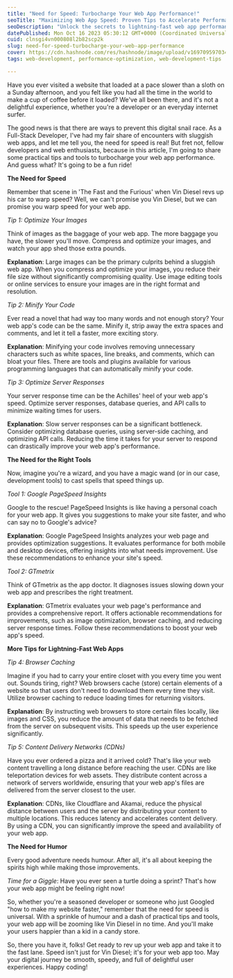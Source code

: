 ```yaml
---
title: "Need for Speed: Turbocharge Your Web App Performance!"
seoTitle: "Maximizing Web App Speed: Proven Tips to Accelerate Performance"
seoDescription: "Unlock the secrets to lightning-fast web app performance! Discover expert tips, tools, and strategies to boost your site's speed and user experience. Say go"
datePublished: Mon Oct 16 2023 05:30:12 GMT+0000 (Coordinated Universal Time)
cuid: clnsgi4vn000808l2b82scp2k
slug: need-for-speed-turbocharge-your-web-app-performance
cover: https://cdn.hashnode.com/res/hashnode/image/upload/v1697095970344/b462b9f6-f95c-43a9-a89f-79f71fed945d.png
tags: web-development, performance-optimization, web-development-tips

---
```


Have you ever visited a website that loaded at a pace slower than a sloth on a Sunday afternoon, and you felt like you had all the time in the world to make a cup of coffee before it loaded? We've all been there, and it's not a delightful experience, whether you're a developer or an everyday internet surfer.

The good news is that there are ways to prevent this digital snail race. As a Full-Stack Developer, I've had my fair share of encounters with sluggish web apps, and let me tell you, the need for speed is real! But fret not, fellow developers and web enthusiasts, because in this article, I'm going to share some practical tips and tools to turbocharge your web app performance. And guess what? It's going to be a fun ride!

**The Need for Speed**

Remember that scene in 'The Fast and the Furious' when Vin Diesel revs up his car to warp speed? Well, we can't promise you Vin Diesel, but we can promise you warp speed for your web app.

*Tip 1: Optimize Your Images*

Think of images as the baggage of your web app. The more baggage you have, the slower you'll move. Compress and optimize your images, and watch your app shed those extra pounds.

**Explanation**: Large images can be the primary culprits behind a sluggish web app. When you compress and optimize your images, you reduce their file size without significantly compromising quality. Use image editing tools or online services to ensure your images are in the right format and resolution.

*Tip 2: Minify Your Code*

Ever read a novel that had way too many words and not enough story? Your web app's code can be the same. Minify it, strip away the extra spaces and comments, and let it tell a faster, more exciting story.

**Explanation**: Minifying your code involves removing unnecessary characters such as white spaces, line breaks, and comments, which can bloat your files. There are tools and plugins available for various programming languages that can automatically minify your code.

*Tip 3: Optimize Server Responses*

Your server response time can be the Achilles' heel of your web app's speed. Optimize server responses, database queries, and API calls to minimize waiting times for users.

**Explanation**: Slow server responses can be a significant bottleneck. Consider optimizing database queries, using server-side caching, and optimizing API calls. Reducing the time it takes for your server to respond can drastically improve your web app's performance.

**The Need for the Right Tools**

Now, imagine you're a wizard, and you have a magic wand (or in our case, development tools) to cast spells that speed things up.

*Tool 1: Google PageSpeed Insights*

Google to the rescue! PageSpeed Insights is like having a personal coach for your web app. It gives you suggestions to make your site faster, and who can say no to Google's advice?

**Explanation**: Google PageSpeed Insights analyzes your web page and provides optimization suggestions. It evaluates performance for both mobile and desktop devices, offering insights into what needs improvement. Use these recommendations to enhance your site's speed.

*Tool 2: GTmetrix*

Think of GTmetrix as the app doctor. It diagnoses issues slowing down your web app and prescribes the right treatment.

**Explanation**: GTmetrix evaluates your web page's performance and provides a comprehensive report. It offers actionable recommendations for improvements, such as image optimization, browser caching, and reducing server response times. Follow these recommendations to boost your web app's speed.

**More Tips for Lightning-Fast Web Apps**

*Tip 4: Browser Caching*

Imagine if you had to carry your entire closet with you every time you went out. Sounds tiring, right? Web browsers cache (store) certain elements of a website so that users don't need to download them every time they visit. Utilize browser caching to reduce loading times for returning visitors.

**Explanation**: By instructing web browsers to store certain files locally, like images and CSS, you reduce the amount of data that needs to be fetched from the server on subsequent visits. This speeds up the user experience significantly.

*Tip 5: Content Delivery Networks (CDNs)*

Have you ever ordered a pizza and it arrived cold? That's like your web content travelling a long distance before reaching the user. CDNs are like teleportation devices for web assets. They distribute content across a network of servers worldwide, ensuring that your web app's files are delivered from the server closest to the user.

**Explanation**: CDNs, like Cloudflare and Akamai, reduce the physical distance between users and the server by distributing your content to multiple locations. This reduces latency and accelerates content delivery. By using a CDN, you can significantly improve the speed and availability of your web app.

**The Need for Humor**

Every good adventure needs humour. After all, it's all about keeping the spirits high while making those improvements.

*Time for a Giggle*: Have you ever seen a turtle doing a sprint? That's how your web app might be feeling right now!

So, whether you're a seasoned developer or someone who just Googled "how to make my website faster," remember that the need for speed is universal. With a sprinkle of humour and a dash of practical tips and tools, your web app will be zooming like Vin Diesel in no time. And you'll make your users happier than a kid in a candy store.

So, there you have it, folks! Get ready to rev up your web app and take it to the fast lane. Speed isn't just for Vin Diesel; it's for your web app too. May your digital journey be smooth, speedy, and full of delightful user experiences. Happy coding!